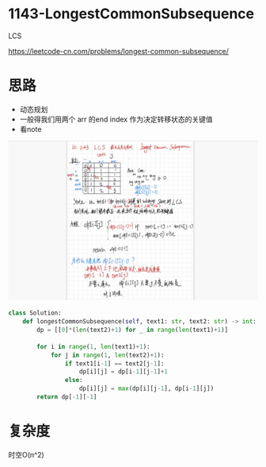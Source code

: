 # 1143-LongestCommonSubsequence

LCS

https://leetcode-cn.com/problems/longest-common-subsequence/

# 思路

* 动态规划
* 一般得我们用两个 arr 的end index 作为决定转移状态的关键值
* 看note

![image-20211106151128463](https://raw.githubusercontent.com/q815101630/pic_storage/main/img/image-20211106151128463.png)

```python
class Solution:
    def longestCommonSubsequence(self, text1: str, text2: str) -> int:
        dp = [[0]*(len(text2)+1) for _ in range(len(text1)+1)]

        for i in range(1, len(text1)+1):
            for j in range(1, len(text2)+1):
                if text1[i-1] == text2[j-1]:
                    dp[i][j] = dp[i-1][j-1]+1
                else:
                    dp[i][j] = max(dp[i][j-1], dp[i-1][j])
        return dp[-1][-1]
```

# 复杂度

时空O(n^2)